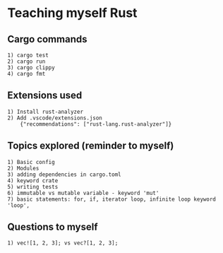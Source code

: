 # Teaching myself Rust


## Cargo commands
    1) cargo test
    2) cargo run
    3) cargo clippy
    4) cargo fmt

## Extensions used
    1) Install rust-analyzer
    2) Add .vscode/extensions.json
        {"recommendations": ["rust-lang.rust-analyzer"]}


## Topics explored (reminder to myself)
    1) Basic config
    2) Modules
    3) adding dependencies in cargo.toml
    4) keyword crate
    5) writing tests
    6) immutable vs mutable variable - keyword 'mut'
    7) basic statements: for, if, iterator loop, infinite loop keyword 'loop', 


## Questions to myself

    1) vec![1, 2, 3]; vs vec?[1, 2, 3];
